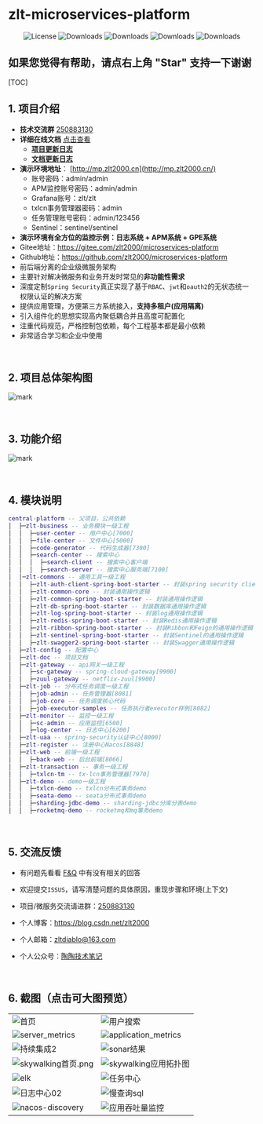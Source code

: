 #  zlt-microservices-platform

<p align="center">
  <img src='https://img.shields.io/badge/license-Apache%202-4EB1BA.svg' alt='License'/>
  <img src="https://img.shields.io/badge/Spring%20Boot-2.1.8.RELEASE-blue" alt="Downloads"/>
  <img src="https://img.shields.io/badge/Spring%20Cloud-Greenwich.SR3-blue" alt="Downloads"/>
  <img src="https://img.shields.io/badge/Spring%20Cloud%20Alibaba-2.1.0.RELEASE-blue" alt="Downloads"/>
  <img src="https://img.shields.io/badge/Layui-EasyWeb-yellowgreen" alt="Downloads"/>
</p>



## 如果您觉得有帮助，请点右上角 "Star" 支持一下谢谢

[TOC]

## 1. 项目介绍

* **技术交流群** [250883130](http://shang.qq.com/wpa/qunwpa?idkey=17544199255998bda0d938fb72b08d076c40c52c9904520b76eb5eb0585da71e)
* **详细在线文档** [点击查看](https://www.kancloud.cn/zlt2000/microservices-platform/936236)
  * **[项目更新日志](https://www.kancloud.cn/zlt2000/microservices-platform/936235)**
  * **[文档更新日志](https://www.kancloud.cn/zlt2000/microservices-platform/936236)**
* **演示环境地址**： [http://mp.zlt2000.cn](http://mp.zlt2000.cn/)
  * 账号密码：admin/admin
  * APM监控账号密码：admin/admin
  * Grafana账号：zlt/zlt
  * txlcn事务管理器密码：admin
  * 任务管理账号密码：admin/123456
  * Sentinel：sentinel/sentinel
* **演示环境有全方位的监控示例：日志系统 + APM系统 + GPE系统**
* Gitee地址：https://gitee.com/zlt2000/microservices-platform
* Github地址：https://github.com/zlt2000/microservices-platform
* 前后端分离的企业级微服务架构
* 主要针对解决微服务和业务开发时常见的**非功能性需求**
* 深度定制`Spring Security`真正实现了基于`RBAC`、`jwt`和`oauth2`的无状态统一权限认证的解决方案
* 提供应用管理，方便第三方系统接入，**支持多租户(应用隔离)**
* 引入组件化的思想实现高内聚低耦合并且高度可配置化
* 注重代码规范，严格控制包依赖，每个工程基本都是最小依赖
* 非常适合学习和企业中使用

&nbsp;

## 2. 项目总体架构图
![mark](http://qiniu.zlt2000.cn/blog/20191021/IyNU3skYNIMf.jpg?imageslim)

&nbsp;

## 3. 功能介绍
![mark](http://qiniu.zlt2000.cn/blog/20191021/LP9z1FK31yDC.jpg?imageslim)

&nbsp;

## 4. 模块说明

```lua
central-platform -- 父项目，公共依赖
│  ├─zlt-business -- 业务模块一级工程
│  │  ├─user-center -- 用户中心[7000]
│  │  ├─file-center -- 文件中心[5000]
│  │  ├─code-generator -- 代码生成器[7300]
│  │  ├─search-center -- 搜索中心
│  │  │  ├─search-client -- 搜索中心客户端
│  │  │  ├─search-server -- 搜索中心服务端[7100]
│  │─zlt-commons -- 通用工具一级工程
│  │  ├─zlt-auth-client-spring-boot-starter -- 封装spring security client端的通用操作逻辑
│  │  ├─zlt-common-core -- 封装通用操作逻辑
│  │  ├─zlt-common-spring-boot-starter -- 封装通用操作逻辑
│  │  ├─zlt-db-spring-boot-starter -- 封装数据库通用操作逻辑
│  │  ├─zlt-log-spring-boot-starter -- 封装log通用操作逻辑
│  │  ├─zlt-redis-spring-boot-starter -- 封装Redis通用操作逻辑
│  │  ├─zlt-ribbon-spring-boot-starter -- 封装Ribbon和Feign的通用操作逻辑
│  │  ├─zlt-sentinel-spring-boot-starter -- 封装Sentinel的通用操作逻辑
│  │  ├─zlt-swagger2-spring-boot-starter -- 封装Swagger通用操作逻辑
│  ├─zlt-config -- 配置中心
│  ├─zlt-doc -- 项目文档
│  ├─zlt-gateway -- api网关一级工程
│  │  ├─sc-gateway -- spring-cloud-gateway[9900]
│  │  ├─zuul-gateway -- netflix-zuul[9900]
│  ├─zlt-job -- 分布式任务调度一级工程
│  │  ├─job-admin -- 任务管理器[8081]
│  │  ├─job-core -- 任务调度核心代码
│  │  ├─job-executor-samples -- 任务执行者executor样例[8082]
│  ├─zlt-monitor -- 监控一级工程
│  │  ├─sc-admin -- 应用监控[6500]
│  │  ├─log-center -- 日志中心[6200]
│  ├─zlt-uaa -- spring-security认证中心[8000]
│  ├─zlt-register -- 注册中心Nacos[8848]
│  ├─zlt-web -- 前端一级工程
│  │  ├─back-web -- 后台前端[8066]
│  ├─zlt-transaction -- 事务一级工程
│  │  ├─txlcn-tm -- tx-lcn事务管理器[7970]
│  ├─zlt-demo -- demo一级工程
│  │  ├─txlcn-demo -- txlcn分布式事务demo
│  │  ├─seata-demo -- seata分布式事务demo
│  │  ├─sharding-jdbc-demo -- sharding-jdbc分库分表demo
│  │  ├─rocketmq-demo -- rocketmq和mq事务demo
```

&nbsp;
## 5. 交流反馈
* 有问题先看看 [F&Q](https://www.kancloud.cn/zlt2000/microservices-platform/981382) 中有没有相关的回答

* 欢迎提交`ISSUS`，请写清楚问题的具体原因，重现步骤和环境(上下文)

* 项目/微服务交流请进群：[250883130](http://shang.qq.com/wpa/qunwpa?idkey=17544199255998bda0d938fb72b08d076c40c52c9904520b76eb5eb0585da71e)

* 个人博客：https://blog.csdn.net/zlt2000

* 个人邮箱：zltdiablo@163.com

* 个人公众号：[陶陶技术笔记](http://qiniu.zlt2000.cn/blog/20190902/M56cWjw7uNsc.png?imageslim)


&nbsp;
## 6. 截图（点击可大图预览）
<table>
    <tr>
        <td><img alt="首页" src="http://qiniu.zlt2000.cn/blog/20191021/9wd5JIuXMtFW.png?imageslim"/></td>
        <td><img alt="用户搜索" src="http://qiniu.zlt2000.cn/blog/20191021/UaHM4w4kPVT9.png?imageslim"/></td>
    </tr>
	<tr>
        <td><img alt="server_metrics" src="http://qiniu.zlt2000.cn/blog/20191021/9KsjcCgYqgBB.png?imageslim"/></td>
        <td><img alt="application_metrics" src="http://qiniu.zlt2000.cn/blog/20191021/4VH2z1BW3sWN.png?imageslim"/></td>
    </tr>
	<tr>
        <td><img alt="持续集成2" src="http://qiniu.zlt2000.cn/blog/20191021/8Ew3z2kDe8bj.png?imageslim"/></td>
        <td><img alt="sonar结果" src="http://qiniu.zlt2000.cn/blog/20191021/AEEPnTLBz4P4.png?imageslim"/></td>
    </tr>
    <tr>
        <td><img alt="skywalking首页.png" src="http://qiniu.zlt2000.cn/blog/20191021/GhDqEUdDDfhV.png?imageslim"/></td>
        <td><img alt="skywalking应用拓扑图" src="http://qiniu.zlt2000.cn/blog/20191021/xLi5mvhzWfWt.png?imageslim"/></td>
    </tr>
    <tr>
        <td><img alt="elk" src="http://qiniu.zlt2000.cn/blog/20191021/5lrHQb2xNF4o.png?imageslim"/></td>
        <td><img alt="任务中心" src="http://qiniu.zlt2000.cn/blog/20191021/A0YLCT1BHCed.png?imageslim"/></td>
    </tr>
    <tr>
        <td><img alt="日志中心02" src="http://qiniu.zlt2000.cn/blog/20191021/f7bdpM1To8wT.png?imageslim"/></td>
        <td><img alt="慢查询sql" src="http://qiniu.zlt2000.cn/blog/20191021/Yqr4Dnb9BwSy.png?imageslim"/></td>
    </tr>
    <tr>
        <td><img alt="nacos-discovery" src="http://qiniu.zlt2000.cn/blog/20191021/spAnWiDcwch5.png?imageslim"/></td>
        <td><img alt="应用吞吐量监控" src="http://qiniu.zlt2000.cn/blog/20191021/vBhLkLma3dwC.png?imageslim"/></td>
    </tr>
</table>